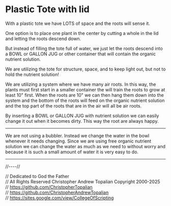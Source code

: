 # Plastic Tote with lid

With a plastic tote we have LOTS of space and the roots will sense it.

One option is to place one plant in the center by cutting a whole in the lid and letting the roots descend down.

But instead of filling the tote full of water, we just let the roots descend into a BOWL or GALLON JUG or other container that will contain the organic nutrient solution.

We are utilizing the tote for structure, space, and to keep light out, but not to hold the nutrient solution!

We are utilizing a system where we have many air roots. In this way, the plants must first start in a smaller container the will train the roots to grow at least 10" first. When the roots are 10" we can then hang them down into the system and the bottom of the roots will feed on the organic nutrient solution and the top part of the roots that are in the air will all be air roots.

By inserting a BOWL or GALLON JUG with nutrient solution we can easily change it out when it becomes dirty. This way the root are always happy.

---

We are not using a bubbler.
Instead we change the water in the bowl whenever it needs changing.
Since we are using free organic nutrient solution we can change the water as much as we need to without worry and because it is such a small amount of water it is very easy to do.

---

//----//

// Dedicated to God the Father  
// All Rights Reserved Christopher Andrew Topalian Copyright 2000-2025  
// https://github.com/ChristopherTopalian  
// https://github.com/ChristopherAndrewTopalian  
// https://sites.google.com/view/CollegeOfScripting  


